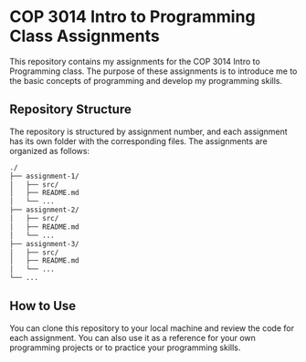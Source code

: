 # COP 3014 Intro to Programming Class Assignments

This repository contains my assignments for the COP 3014 Intro to Programming class. The purpose of these assignments is to introduce me to the basic concepts of programming and develop my programming skills.

## Repository Structure

The repository is structured by assignment number, and each assignment has its own folder with the corresponding files. The assignments are organized as follows:
```bash
./
├── assignment-1/
│   ├── src/
│   ├── README.md
│   └── ...
├── assignment-2/
│   ├── src/
│   ├── README.md
│   └── ...
├── assignment-3/
│   ├── src/
│   ├── README.md
│   └── ...
└── ...
```
## How to Use

You can clone this repository to your local machine and review the code for each assignment. You can also use it as a reference for your own programming projects or to practice your programming skills.
